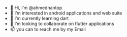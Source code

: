 - 👋 Hi, I’m @ahmedhantop
- 👀 I’m interested in android applications and web suite
- 🌱 I’m currently learning dart
- 💞️ I’m looking to collaborate on flutter applications
- 📫 you can to reach me by my Email

<!---
ahmedhantop/ahmedhantop is a ✨ special ✨ repository because appears on your GitHub profile.
You can click the Preview link to take a look at your changes.
--->
